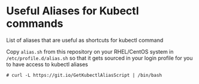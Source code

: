 # Useful Aliases for Kubectl commands

List of aliases that are useful as shortcuts for kubectl command

Copy `alias.sh` from this repository on your RHEL/CentOS system in `/etc/profile.d/alias.sh` so that it gets sourced in your login profile for you to have access to kubectl aliases

```console
# curl -L https://git.io/GetKubectlAliasScript | /bin/bash
```

